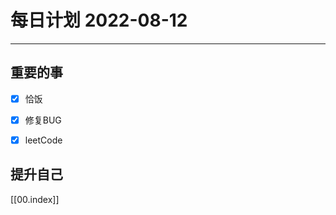 #  每日计划 2022-08-12
---
## 重要的事
- [x]  恰饭
- [x]  修复BUG
- [x]  leetCode



## 提升自己

  



[[00.index]]








